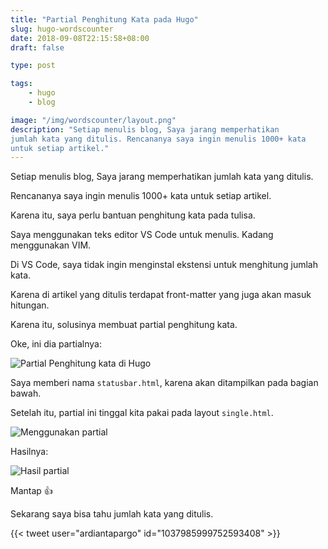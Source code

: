 ```yaml
---
title: "Partial Penghitung Kata pada Hugo"
slug: hugo-wordscounter
date: 2018-09-08T22:15:58+08:00
draft: false

type: post

tags:
    - hugo
    - blog

image: "/img/wordscounter/layout.png"
description: "Setiap menulis blog, Saya jarang memperhatikan
jumlah kata yang ditulis. Rencananya saya ingin menulis 1000+ kata
untuk setiap artikel."
---
```


Setiap menulis blog, Saya jarang memperhatikan
jumlah kata yang ditulis.

Rencananya saya ingin menulis 1000+ kata
untuk setiap artikel.

Karena itu, saya perlu bantuan penghitung
kata pada tulisa.

Saya menggunakan teks editor VS Code untuk
menulis. Kadang menggunakan VIM.

Di VS Code, saya tidak ingin menginstal ekstensi
untuk menghitung jumlah kata.

Karena di artikel yang ditulis terdapat
front-matter yang juga akan masuk hitungan.

Karena itu, solusinya membuat partial
penghitung kata.

Oke, ini dia partialnya:

![Partial Penghitung kata di Hugo](/img/wordscounter/partial.png)

Saya memberi nama `statusbar.html`,
karena akan ditampilkan pada bagian bawah.

Setelah itu, partial ini tinggal kita pakai
pada layout `single.html`.

![Menggunakan partial](/img/wordscounter/layout.png)

Hasilnya:

![Hasil partial](/img/wordscounter/output.png)

Mantap :+1:

Sekarang saya bisa tahu jumlah kata yang
ditulis.

{{< tweet user="ardiantapargo" id="1037985999752593408" >}}